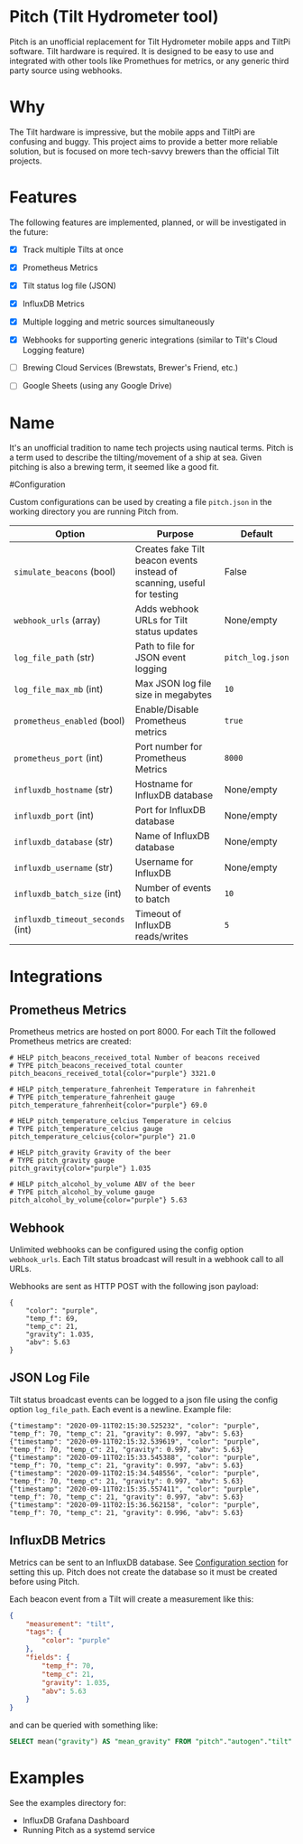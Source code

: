 # Pitch (Tilt Hydrometer tool)

Pitch is an unofficial replacement for Tilt Hydrometer mobile apps and TiltPi software.  Tilt hardware is required.  It is designed to be easy to use and integrated with other tools like Promethues for metrics, or any generic third party source using webhooks.

# Why

The Tilt hardware is impressive, but the mobile apps and TiltPi are confusing and buggy.  This project aims to provide a better more reliable solution, but is focused on more tech-savvy brewers than the official Tilt projects.  

# Features

The following features are implemented, planned, or will be investigated in the future:

* [x] Track multiple Tilts at once
* [x] Prometheus Metrics
* [x] Tilt status log file (JSON)
* [X] InfluxDB Metrics
* [X] Multiple logging and metric sources simultaneously
* [X] Webhooks for supporting generic integrations (similar to Tilt's Cloud Logging feature)
* [ ] Brewing Cloud Services (Brewstats, Brewer's Friend, etc.)
* [ ] Google Sheets (using any Google Drive)


# Name

It's an unofficial tradition to name tech projects using nautical terms.  Pitch is a term used to describe the tilting/movement of a ship at sea.  Given pitching is also a brewing term, it seemed like a good fit.

#Configuration

Custom configurations can be used by creating a file `pitch.json` in the working directory you are running Pitch from.

| Option                       | Purpose                      | Default               |
| ---------------------------- | ---------------------------- | --------------------- |
| `simulate_beacons` (bool) | Creates fake Tilt beacon events instead of scanning, useful for testing | False |
| `webhook_urls` (array) | Adds webhook URLs for Tilt status updates | None/empty |
| `log_file_path` (str) | Path to file for JSON event logging | `pitch_log.json` |
| `log_file_max_mb` (int) | Max JSON log file size in megabytes | `10` |
| `prometheus_enabled` (bool) | Enable/Disable Prometheus metrics | `true` |
| `prometheus_port` (int) | Port number for Prometheus Metrics | `8000` |
| `influxdb_hostname` (str) | Hostname for InfluxDB database | None/empty |
| `influxdb_port` (int) | Port for InfluxDB database | None/empty |
| `influxdb_database` (str) | Name of InfluxDB database | None/empty |
| `influxdb_username` (str) | Username for InfluxDB | None/empty |
| `influxdb_batch_size` (int) | Number of events to batch | `10` |
| `influxdb_timeout_seconds` (int) | Timeout of InfluxDB reads/writes | `5` |


# Integrations

## Prometheus Metrics

Prometheus metrics are hosted on port 8000.  For each Tilt the followed Prometheus metrics are created:

```
# HELP pitch_beacons_received_total Number of beacons received
# TYPE pitch_beacons_received_total counter
pitch_beacons_received_total{color="purple"} 3321.0

# HELP pitch_temperature_fahrenheit Temperature in fahrenheit
# TYPE pitch_temperature_fahrenheit gauge
pitch_temperature_fahrenheit{color="purple"} 69.0

# HELP pitch_temperature_celcius Temperature in celcius
# TYPE pitch_temperature_celcius gauge
pitch_temperature_celcius{color="purple"} 21.0

# HELP pitch_gravity Gravity of the beer
# TYPE pitch_gravity gauge
pitch_gravity{color="purple"} 1.035

# HELP pitch_alcohol_by_volume ABV of the beer
# TYPE pitch_alcohol_by_volume gauge
pitch_alcohol_by_volume{color="purple"} 5.63
```

## Webhook

Unlimited webhooks can be configured using the config option `webhook_urls`.  Each Tilt status broadcast will result in a webhook call to all URLs.

Webhooks are sent as HTTP POST with the following json payload:

```
{
    "color": "purple",
    "temp_f": 69,
    "temp_c": 21,
    "gravity": 1.035,
    "abv": 5.63
}
```

## JSON Log File

Tilt status broadcast events can be logged to a json file using the config option `log_file_path`.  Each event is a newline.  Example file:

```
{"timestamp": "2020-09-11T02:15:30.525232", "color": "purple", "temp_f": 70, "temp_c": 21, "gravity": 0.997, "abv": 5.63}
{"timestamp": "2020-09-11T02:15:32.539619", "color": "purple", "temp_f": 70, "temp_c": 21, "gravity": 0.997, "abv": 5.63}
{"timestamp": "2020-09-11T02:15:33.545388", "color": "purple", "temp_f": 70, "temp_c": 21, "gravity": 0.997, "abv": 5.63}
{"timestamp": "2020-09-11T02:15:34.548556", "color": "purple", "temp_f": 70, "temp_c": 21, "gravity": 0.997, "abv": 5.63}
{"timestamp": "2020-09-11T02:15:35.557411", "color": "purple", "temp_f": 70, "temp_c": 21, "gravity": 0.997, "abv": 5.63}
{"timestamp": "2020-09-11T02:15:36.562158", "color": "purple", "temp_f": 70, "temp_c": 21, "gravity": 0.996, "abv": 5.63}
```

## InfluxDB Metrics

Metrics can be sent to an InfluxDB database.  See [Configuration section](#Configuration) for setting this up.  Pitch does not create the database
so it must be created before using Pitch.  

Each beacon event from a Tilt will create a measurement like this:

```json
{
    "measurement": "tilt",
    "tags": {
        "color": "purple"
    },
    "fields": {
        "temp_f": 70,
        "temp_c": 21,
        "gravity": 1.035,
        "abv": 5.63
    }
}
```  

and can be queried with something like:

```sql
SELECT mean("gravity") AS "mean_gravity" FROM "pitch"."autogen"."tilt" WHERE time > :dashboardTime: AND time < :upperDashboardTime: AND "color"='purple' GROUP BY time(:interval:) FILL(previous)
```

# Examples

See the examples directory for:

* InfluxDB Grafana Dashboard
* Running Pitch as a systemd service